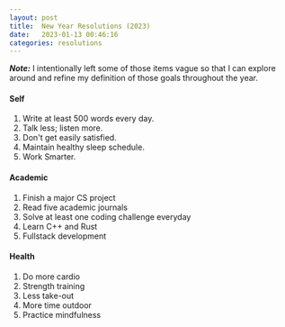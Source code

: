 ```yaml
---
layout: post
title:  New Year Resolutions (2023)
date:   2023-01-13 00:46:16
categories: resolutions
---
```


***Note:*** I intentionally left some of those items vague so that I can explore around and refine my definition of those goals throughout the year.

#### Self

1. Write at least 500 words every day.
2. Talk less; listen more.
3. Don't get easily satisfied.
4. Maintain healthy sleep schedule.
5. Work Smarter.

#### Academic

1. Finish a major CS project
2. Read five academic journals
3. Solve at least one coding challenge everyday
4. Learn C++ and Rust
5. Fullstack development

#### Health

1. Do more cardio
2. Strength training
3. Less take-out
4. More time outdoor
5. Practice mindfulness

